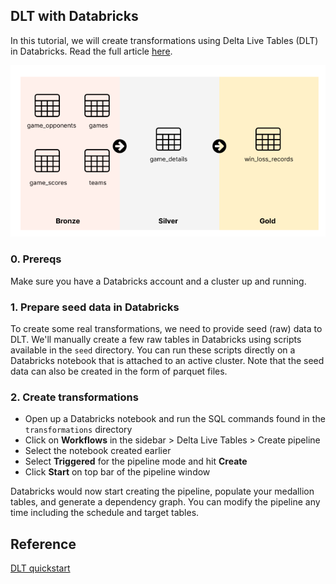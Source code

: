 ## DLT with Databricks

In this tutorial, we will create transformations using Delta Live Tables (DLT) in Databricks.
Read the full article [here](https://rxhl.notion.site/dbt-vs-Delta-Live-Tables-42e732a8c4ba450595897eb73832ce95).

![Tables](/assets/zones.png)

### 0. Prereqs

Make sure you have a Databricks account and a cluster up and running.

### 1. Prepare seed data in Databricks

To create some real transformations, we need to provide seed (raw) data to DLT.
We'll manually create a few raw tables in Databricks using scripts available in the `seed` directory.
You can run these scripts directly on a Databricks notebook that is attached to an active cluster.
Note that the seed data can also be created in the form of parquet files.

### 2. Create transformations

- Open up a Databricks notebook and run the SQL commands found in the `transformations` directory
- Click on **Workflows** in the sidebar > Delta Live Tables > Create pipeline
- Select the notebook created earlier
- Select **Triggered** for the pipeline mode and hit **Create**
- Click **Start** on top bar of the pipeline window

Databricks would now start creating the pipeline, populate your medallion tables, and generate a dependency graph.
You can modify the pipeline any time including the schedule and target tables.

## Reference

[DLT quickstart](https://docs.databricks.com/data-engineering/delta-live-tables/delta-live-tables-quickstart.html)
